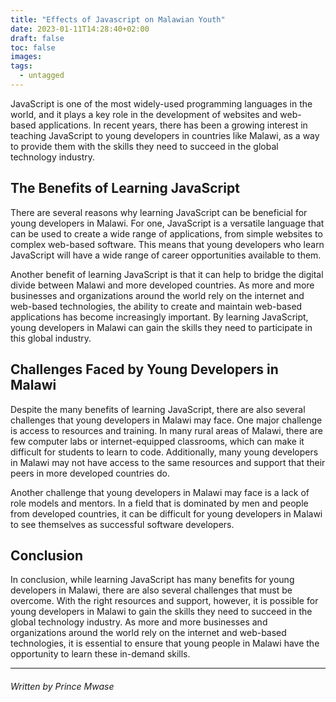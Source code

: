 ```yaml
---
title: "Effects of Javascript on Malawian Youth"
date: 2023-01-11T14:28:40+02:00
draft: false
toc: false
images:
tags:
  - untagged
---
```


JavaScript is one of the most widely-used programming languages in the world, and it plays a key role in the development of websites and web-based applications. In recent years, there has been a growing interest in teaching JavaScript to young developers in countries like Malawi, as a way to provide them with the skills they need to succeed in the global technology industry.

## The Benefits of Learning JavaScript

There are several reasons why learning JavaScript can be beneficial for young developers in Malawi. For one, JavaScript is a versatile language that can be used to create a wide range of applications, from simple websites to complex web-based software. This means that young developers who learn JavaScript will have a wide range of career opportunities available to them.

Another benefit of learning JavaScript is that it can help to bridge the digital divide between Malawi and more developed countries. As more and more businesses and organizations around the world rely on the internet and web-based technologies, the ability to create and maintain web-based applications has become increasingly important. By learning JavaScript, young developers in Malawi can gain the skills they need to participate in this global industry.

## Challenges Faced by Young Developers in Malawi

Despite the many benefits of learning JavaScript, there are also several challenges that young developers in Malawi may face. One major challenge is access to resources and training. In many rural areas of Malawi, there are few computer labs or internet-equipped classrooms, which can make it difficult for students to learn to code. Additionally, many young developers in Malawi may not have access to the same resources and support that their peers in more developed countries do.

Another challenge that young developers in Malawi may face is a lack of role models and mentors. In a field that is dominated by men and people from developed countries, it can be difficult for young developers in Malawi to see themselves as successful software developers.

## Conclusion

In conclusion, while learning JavaScript has many benefits for young developers in Malawi, there are also several challenges that must be overcome. With the right resources and support, however, it is possible for young developers in Malawi to gain the skills they need to succeed in the global technology industry. As more and more businesses and organizations around the world rely on the internet and web-based technologies, it is essential to ensure that young people in Malawi have the opportunity to learn these in-demand skills.

____________________________________________________________________________________________________________________________

###### Written by Prince Mwase